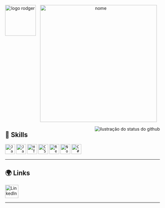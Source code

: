 <p align="center">
  <img width="100px" src="https://i.imgur.com/i9ySU5k.png" alt="logo rodger" align="left">
  <img width="380px" src="https://i.imgur.com/uIE5I2V.png" alt="nome" align="center">
</p>

<img align="right" src="https://github-readme-stats.vercel.app/api?username=rdgr1&show_icons=true&title_color=65656a&text_color=65656a&icon_color=65656a&bg_color=transparent&cache_seconds=2300" alt="ilustração do status do github"> 

## 🚀 Skills

<code><img height="32" src="https://img.icons8.com/?size=100&id=13679&format=png&color=000000" alt="Java"/></code>
<code><img height="32" src="https://img.icons8.com/?size=100&id=108784&format=png&color=000000" alt="JavaScript"/></code>
<code><img height="32" src="https://img.icons8.com/?size=100&id=20909&format=png&color=000000" alt="HTML5"/></code>
<code><img height="32" src="https://img.icons8.com/?size=100&id=21278&format=png&color=000000" alt="CSS3"/></code>
<code><img height="32" src="https://img.icons8.com/?size=100&id=l75OEUJkPAk4&format=png&color=000000" alt="React"/></code>
<code><img height="32" src="https://img.icons8.com/?size=100&id=zfHRZ6i1Wg0U&format=png&color=000000" alt="Node.js"/></code>
<code><img height="32" src="https://img.icons8.com/?size=100&id=13677&format=png&color=000000" alt="C#"/></code>

---

## 🌍 Links

<div>
  <a href="https://www.linkedin.com/in/rodger-vidal-dias-92082a270" target="_blank">
    <img height="43" src="https://img.icons8.com/?size=100&id=xuvGCOXi8Wyg&format=png&color=000000" alt="LinkedIn"/>
  </a>
</div>

---

